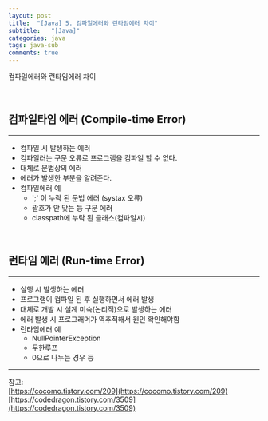 ```yaml
---
layout: post
title:  "[Java] 5. 컴파일에러와 런타임에러 차이"
subtitle:   "[Java]"
categories: java
tags: java-sub
comments: true
---
```


컴파일에러와 런타임에러 차이

<br>



## 컴파일타임 에러 (Compile-time Error)
---

- 컴파일 시 발생하는 에러 
- 컴파일러는 구문 오류로 프로그램을 컴파일 할 수 없다.
- 대체로 문법상의 에러
- 에러가 발생한 부분을 알려준다.
- 컴파일에러 예
	+ ';' 이 누락 된 문법 에러 (systax 오류)
	+ 괄호가 안 맞는 등 구문 에러
	+ classpath에 누락 된 클래스(컴파일시)

<br>


## 런타임 에러 (Run-time Error)
---

- 실행 시 발생하는 에러
- 프로그램이 컴파일 된 후 실행하면서 에러 발생
- 대체로 개발 시 설계 미숙(논리적)으로 발생하는 에러
- 에러 발생 시 프로그래머가 역추적해서 원인 확인해야함
- 런타임에러 예
	+ NullPointerException
	+ 무한루프
	+ 0으로 나누는 경우 등

---
참고:  
[https://cocomo.tistory.com/209](https://cocomo.tistory.com/209)  
[https://codedragon.tistory.com/3509](https://codedragon.tistory.com/3509)